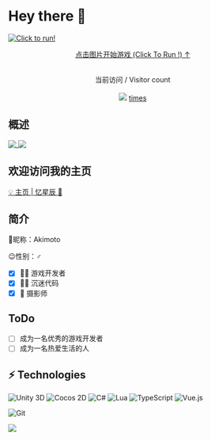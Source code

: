# Hey there :wave:

<div>
<!--   <img align="center" src="https://cdn.jsdelivr.net/gh/BillScott1024/BillScott1024/assets/dino.gif" alt="press space to run!"> -->
    <a href="https://dino.zone"  target="_blank">
    <img align="center" src="https://cdn.jsdelivr.net/gh/BillScott1024/BillScott1024/assets/dino.gif" alt="Click to run!"><br>
    <p align="center"> 点击图片开始游戏 (Click To Run !) ↑ </p>
  </a>
<!--   <img align="center" style="border-radius: 25px; box-shadow: 10px 10px 5px #888888;" src="https://cdn.jsdelivr.net/gh/BillScott1024/BillScott1024/assets/cover-05.webp" alt="Hello world"> -->
</div>

<p align="center"> 
  <br>
 当前访问 / Visitor count<br><br>
  <img src="https://profile-counter.glitch.me/BillScott1024/count.svg" /><label align="center"> <u> times </u></label>
</p>


## 概述

<a href="https://github.com/BillScott1024">
  <img align="top" src="https://github-readme-stats.extingstudio.vercel.app/api/?username=BillScott1024&count_private=true&show_icons=true&theme=vue-dark" />
</a>
<a href="https://github.com/BillScott1024">
  <img align="top" src="https://github-readme-stats.extingstudio.vercel.app/api/top-langs/?username=BillScott1024&theme=vue-dark" />
</a>


## 欢迎访问我的主页


[💡 主页 | 忆星辰 🔗](https://home.extingstudio.com)


<!--
**wr20060926/wr20060926** is a ✨ _special_ ✨ repository because its `README.md` (this file) appears on your GitHub profile.

Here are some ideas to get you started:

- 🔭 I’m currently working on ...
- 🌱 I’m currently learning ...
- 👯 I’m looking to collaborate on ...
- 🤔 I’m looking for help with ...
- 💬 Ask me about ...
- 📫 How to reach me: ...
- 😄 Pronouns: ...
- ⚡ Fun fact: ...
-->
## 简介
🎈昵称：Akimoto

😉性别：♂

- [x] 👨‍💻 游戏开发者
- [x] 👨‍💻 沉迷代码
- [x] 📸 摄影师

## ToDo
- [ ] 成为一名优秀的游戏开发者
- [ ] 成为一名热爱生活的人

## ⚡ Technologies
![Unity 3D](https://img.shields.io/badge/-Unity3D-gray?style=flat-square&logo=unity&logoColor=007396)
![Cocos 2D](https://img.shields.io/badge/-CocosCreator2D-gray?style=flat-square&logo=cocos&logoColor=blue)
![C#](https://img.shields.io/badge/-CSharp-gray?style=flat-square&logo=csharp)
![Lua](https://img.shields.io/badge/-Lua-gray?style=flat-square&logo=lua&logoColor=007396)
![TypeScript](https://img.shields.io/badge/-TypeScript-gray?style=flat-square&logo=typescript&logoColor=007396)
![Vue.js](https://img.shields.io/badge/-Vue.js-gray?style=flat-square&logo=vue.js)


![Git](https://img.shields.io/badge/-Git-gray?style=flat-square&logo=git)


<a href="https://skyline.github.com/billscott1024/2020">
  <img align="center" src="https://cdn.jsdelivr.net/gh/BillScott1024/BillScott1024/assets/skyline.gif" />
</a>


